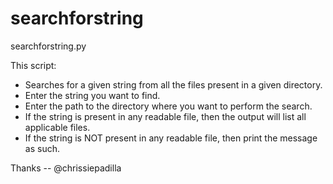 # searchforstring

searchforstring.py

This script: 
- Searches for a given string from all the files present in a given directory.
- Enter the string you want to find.    
- Enter the path to the directory where you want to perform the search.
- If the string is present in any readable file, then the output will list all applicable files.
- If the string is NOT present in any readable file, then print the message as such.

Thanks -- @chrissiepadilla